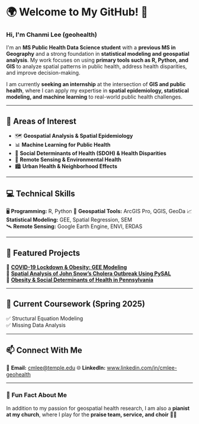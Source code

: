 # 🌍 Welcome to My GitHub! 👋
### Hi, I'm Chanmi Lee (geohealth)  

I'm an **MS Public Health Data Science student** with a **previous MS in Geography** and a strong foundation in **statistical modeling and geospatial analysis**. My work focuses on using **primary tools such as R, Python, and GIS** to analyze spatial patterns in public health, address health disparities, and improve decision-making.

I am currently **seeking an internship** at the intersection of **GIS and public health**, where I can apply my expertise in **spatial epidemiology, statistical modeling, and machine learning** to real-world public health challenges.

---

## 🔬 Areas of Interest
- 🗺 **Geospatial Analysis & Spatial Epidemiology**  
- 📊 **Machine Learning for Public Health**  
- 🏥 **Social Determinants of Health (SDOH) & Health Disparities**  
- 🌱 **Remote Sensing & Environmental Health**  
- 🏙 **Urban Health & Neighborhood Effects**  

---

## 💻 Technical Skills
🖥 **Programming:** R, Python
📌 **Geospatial Tools:** ArcGIS Pro, QGIS, GeoDa
📈 **Statistical Modeling:** GEE, Spatial Regression, SEM  
🛰 **Remote Sensing:** Google Earth Engine, ENVI, ERDAS

---

## 🚀 Featured Projects
🔹 **[COVID-19 Lockdown & Obesity: GEE Modeling](https://github.com/geohealth/covid_obesity_GEE)**  
🔹 **[Spatial Analysis of John Snow’s Cholera Outbreak Using PySAL](https://github.com/geohealth/pysal_snow_cholera
)**  
🔹 **[Obesity & Social Determinants of Health in Pennsylvania](https://github.com/geohealth/obesity_SDOH_PA)**  

---

## 📢 Current Coursework (Spring 2025)
✅ Structural Equation Modeling  
✅ Missing Data Analysis 

---

## 📫 Connect With Me
📧 **Email:** cmlee@temple.edu 
🌐 **LinkedIn:** www.linkedin.com/in/cmlee-geohealth

---

### 📌 Fun Fact About Me
In addition to my passion for geospatial health research, I am also a **pianist at my church**, where I play for the **praise team, service, and choir** 🎹🎶


